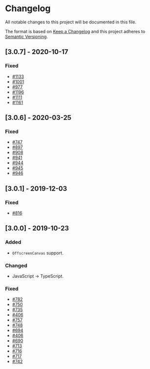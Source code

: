 # Changelog

All notable changes to this project will be documented in this file.

The format is based on [Keep a Changelog](http://keepachangelog.com/en/1.0.0/)
and this project adheres to [Semantic Versioning](http://semver.org/spec/v2.0.0.html).

<!--

DO NOT TOUCH. SAVE IT ON TOP.

## [semver] - date
### Added
- ...

### Changed
- ...

### Fixed
- ...

### Removed
- ...

-->

## [3.0.7] - 2020-10-17
### Fixed
- [#1133](https://github.com/canvg/canvg/issues/1133)
- [#1001](https://github.com/canvg/canvg/issues/1001)
- [#977](https://github.com/canvg/canvg/issues/977)
- [#1196](https://github.com/canvg/canvg/issues/1196)
- [#1111](https://github.com/canvg/canvg/issues/1111)
- [#1161](https://github.com/canvg/canvg/issues/1161)

## [3.0.6] - 2020-03-25
### Fixed
- [#747](https://github.com/canvg/canvg/issues/747)
- [#897](https://github.com/canvg/canvg/issues/897)
- [#908](https://github.com/canvg/canvg/issues/908)
- [#941](https://github.com/canvg/canvg/issues/941)
- [#944](https://github.com/canvg/canvg/issues/944)
- [#945](https://github.com/canvg/canvg/issues/945)
- [#946](https://github.com/canvg/canvg/issues/946)

## [3.0.1] - 2019-12-03
### Fixed
- [#816](https://github.com/canvg/canvg/issues/816)

## [3.0.0] - 2019-10-23
### Added
- `OffscreenCanvas` support.

### Changed
- JavaScript -> TypeScript.

### Fixed
- [#782](https://github.com/canvg/canvg/issues/782)
- [#750](https://github.com/canvg/canvg/issues/750)
- [#735](https://github.com/canvg/canvg/issues/735)
- [#406](https://github.com/canvg/canvg/issues/406)
- [#757](https://github.com/canvg/canvg/issues/757)
- [#748](https://github.com/canvg/canvg/issues/748)
- [#694](https://github.com/canvg/canvg/issues/694)
- [#406](https://github.com/canvg/canvg/issues/406)
- [#690](https://github.com/canvg/canvg/issues/690)
- [#713](https://github.com/canvg/canvg/issues/713)
- [#716](https://github.com/canvg/canvg/pull/716)
- [#717](https://github.com/canvg/canvg/issues/717)
- [#742](https://github.com/canvg/canvg/pull/742)
